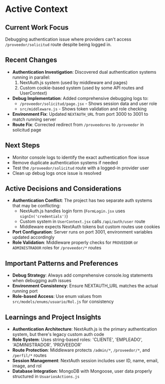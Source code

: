 # Active Context

## Current Work Focus
Debugging authentication issue where providers can't access `/proveedor/solicitud` route despite being logged in.

## Recent Changes
- **Authentication Investigation**: Discovered dual authentication systems running in parallel:
  1. NextAuth.js system (used by middleware and pages)
  2. Custom cookie-based system (used by some API routes and UserContext)
- **Debug Implementation**: Added comprehensive debugging logs to:
  - `/proveedor/solicitud/page.jsx` - Shows session data and user role
  - `src/middleware.js` - Shows token validation and role checking
- **Environment Fix**: Updated `NEXTAUTH_URL` from port 3000 to 3001 to match running server
- **Route Fix**: Corrected redirect from `/proveedores` to `/proveedor` in solicitud page

## Next Steps
- Monitor console logs to identify the exact authentication flow issue
- Remove duplicate authentication systems if needed
- Test the `/proveedor/solicitud` route with a logged-in provider user
- Clean up debug logs once issue is resolved

## Active Decisions and Considerations
- **Authentication Conflict**: The project has two separate auth systems that may be conflicting:
  - NextAuth.js handles login form (`FormLogin.jsx` uses `signIn('credentials')`)
  - Custom system in `UserContext.jsx` calls `/api/auth/user` route
  - Middleware expects NextAuth tokens but custom routes use cookies
- **Port Configuration**: Server runs on port 3001, environment variables updated accordingly
- **Role Validation**: Middleware properly checks for `PROVEEDOR` or `ADMINISTRADOR` roles for `/proveedor/*` routes

## Important Patterns and Preferences
- **Debug Strategy**: Always add comprehensive console.log statements when debugging auth issues
- **Environment Consistency**: Ensure NEXTAUTH_URL matches the actual running port
- **Role-based Access**: Use enum values from `src/models/enums/usuario/Rol.js` for consistency

## Learnings and Project Insights
- **Authentication Architecture**: NextAuth.js is the primary authentication system, but there's legacy custom auth code
- **Role System**: Uses string-based roles: 'CLIENTE', 'EMPLEADO', 'ADMINISTRADOR', 'PROVEEDOR'
- **Route Protection**: Middleware protects `/admin/*`, `/proveedor/*`, and `/perfil/*` routes
- **Session Management**: NextAuth session includes user ID, name, email, image, and rol
- **Database Integration**: MongoDB with Mongoose, user data properly structured in `UsuariosActions.js`
